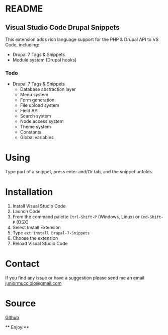 # README
## Visual Studio Code Drupal Snippets
 
This extension adds rich language support for the PHP & Drupal API to VS Code, including:

- Drupal 7 Tags & Snippets
 - Module system (Drupal hooks)


### Todo

- Drupal 7 Tags & Snippets
    - Database abstraction layer
    - Menu system
    - Form generation
    - File upload system
    - Field API
    - Search system
    - Node access system
    - Theme system
    - Constants
    - Global variables

# Using
Type part of a snippet, press enter and/Or tab, and the snippet unfolds.

# Installation

1. Install Visual Studio Code
2. Launch Code
3. From the command palette `Ctrl-Shift-P` (Windows, Linux) or `Cmd-Shift-P` (OSX)
4. Select Install Extension
5. Type `ext install Drupal-7-Snippets`
6. Choose the extension
7. Reload Visual Studio Code
 
# Contact
If you find any issue or have a suggestion please send me an email juniormucciolo@gmail.com

# Source
[Github](https://github.com/juniormucciolo/drupal-7-snippets)

** Enjoy!**